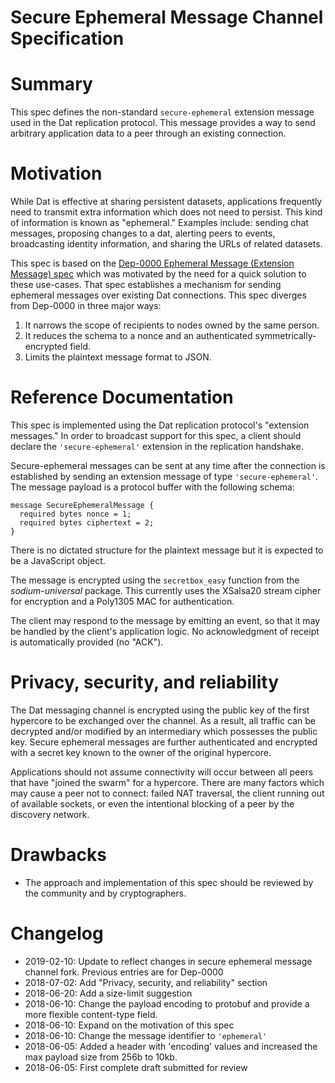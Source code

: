 # Secure Ephemeral Message Channel Specification

# Summary
[summary]: #summary

This spec defines the non-standard `secure-ephemeral` extension message used in the Dat replication protocol. This message provides a way to send arbitrary application data to a peer through an existing connection.


# Motivation
[motivation]: #motivation

While Dat is effective at sharing persistent datasets, applications frequently need to transmit extra information which does not need to persist. This kind of information is known as "ephemeral." Examples include: sending chat messages, proposing changes to a dat, alerting peers to events, broadcasting identity information, and sharing the URLs of related datasets.

This spec is based on the [Dep-0000 Ephemeral Message (Extension Message) spec](https://github.com/beakerbrowser/dat-ephemeral-ext-msg/blob/master/spec.md) which was motivated by the need for a quick solution to these use-cases. That spec establishes a mechanism for sending ephemeral messages over existing Dat connections. This spec diverges from Dep-0000 in three major ways:

1. It narrows the scope of recipients to nodes owned by the same person.
2. It reduces the schema to a nonce and an authenticated symmetrically-encrypted field.
3. Limits the plaintext message format to JSON.

# Reference Documentation
[reference-documentation]: #reference-documentation

This spec is implemented using the Dat replication protocol's "extension messages." In order to broadcast support for this spec, a client should declare the `'secure-ephemeral'` extension in the replication handshake.

Secure-ephemeral messages can be sent at any time after the connection is established by sending an extension message of type `'secure-ephemeral'`. The message payload is a protocol buffer with the following schema:

```
message SecureEphemeralMessage {
  required bytes nonce = 1;
  required bytes ciphertext = 2;
}
```

There is no dictated structure for the plaintext message but it is expected to be a JavaScript object.

The message is encrypted using the `secretbox_easy` function from the _sodium-universal_ package. This currently uses the XSalsa20 stream cipher for encryption and a Poly1305 MAC for authentication.

The client may respond to the message by emitting an event, so that it may be handled by the client's application logic. No acknowledgment of receipt is automatically provided (no "ACK").

# Privacy, security, and reliability
[privacy-security-and-reliability]: #privacy-security-and-reliability

The Dat messaging channel is encrypted using the public key of the first hypercore to be exchanged over the channel. As a result, all traffic can be decrypted and/or modified by an intermediary which possesses the public key. Secure ephemeral messages are further authenticated and encrypted with a secret key known to the owner of the original hypercore.

Applications should not assume connectivity will occur between all peers that have "joined the swarm" for a hypercore. There are many factors which may cause a peer not to connect: failed NAT traversal, the client running out of available sockets, or even the intentional blocking of a peer by the discovery network.


# Drawbacks
[drawbacks]: #drawbacks

- The approach and implementation of this spec should be reviewed by the community and by cryptographers.

# Changelog
[changelog]: #changelog

- 2019-02-10: Update to reflect changes in secure ephemeral message channel fork. Previous entries are for Dep-0000
- 2018-07-02: Add "Privacy, security, and reliability" section
- 2018-06-20: Add a size-limit suggestion
- 2018-06-10: Change the payload encoding to protobuf and provide a more flexible content-type field.
- 2018-06-10: Expand on the motivation of this spec
- 2018-06-10: Change the message identifier to `'ephemeral'`
- 2018-06-05: Added a header with 'encoding' values and increased the max payload size from 256b to 10kb.
- 2018-06-05: First complete draft submitted for review
